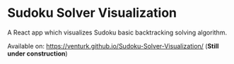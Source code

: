 # Sudoku Solver Visualization

A React app which visualizes Sudoku basic backtracking solving algorithm.

Available on: https://venturk.github.io/Sudoku-Solver-Visualization/ (**Still under construction**)
